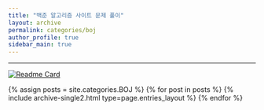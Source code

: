 ```yaml
---
title: "백준 알고리즘 사이트 문제 풀이"
layout: archive
permalink: categories/boj
author_profile: true
sidebar_main: true
---
```


<!-- 공백이 포함되어 있는 카테고리 이름의 경우 site.categories.['a b c'] 이런식으로! -->

***

[![Readme Card](https://github-readme-stats.vercel.app/api/pin/?username=hwet-j&repo=Coding-test)](https://github.com/hwet-j/Coding-test)

{% assign posts = site.categories.BOJ %}
{% for post in posts %} {% include archive-single2.html type=page.entries_layout %} {% endfor %}